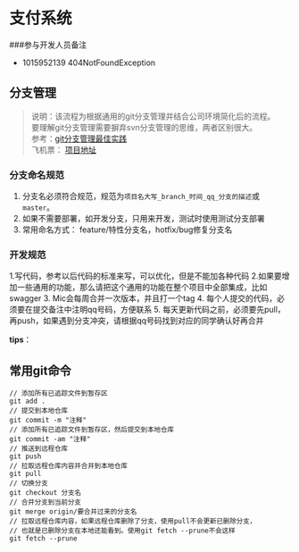 # 支付系统
###参与开发人员备注
* 1015952139     404NotFoundException

## 分支管理

> 说明：该流程为根据通用的git分支管理并结合公司环境简化后的流程。       
> 要理解git分支管理需要摒弃svn分支管理的思维，两者区别很大。        
> 参考：[git分支管理最佳实践](http://blog.jobbole.com/109466/)   
> 飞机票： [项目地址](https://github.com/2227324689/gpmall )  

### 分支命名规范

1. 分支名必须符合规范，规范为<code>项目名大写\_branch\_时间_qq_分支的描述</code>或<code>master</code>。 
2. 如果不需要部署，如开发分支，只用来开发，测试时使用测试分支部署
3. 常用命名方式： feature/特性分支名，hotfix/bug修复分支名

### 开发规范
1.写代码，参考以后代码的标准来写，可以优化，但是不能加各种代码
2.如果要增加一些通用的功能，那么请把这个通用的功能在整个项目中全部集成，比如swagger
3. Mic会每周合并一次版本，并且打一个tag
4. 每个人提交的代码，必须要在提交备注中注明qq号码，方便联系
5. 每天更新代码之前，必须要先pull，再push，如果遇到分支冲突，请根据qq号码找到对应的同学确认好再合并

**tips**：   



## 常用git命令
~~~
// 添加所有已追踪文件到暂存区
git add .
// 提交到本地仓库
git commit -m "注释"
// 添加所有已追踪文件到暂存区，然后提交到本地仓库
git commit -am "注释"
// 推送到远程仓库
git push
// 拉取远程仓库内容并合并到本地仓库
git pull
// 切换分支
git checkout 分支名
// 合并分支到当前分支
git merge origin/要合并过来的分支名
// 拉取远程仓库内容，如果远程仓库删除了分支，使用pull不会更新已删除分支，
// 也就是已删除分支在本地还能看到。使用git fetch --prune不会这样
git fetch --prune
~~~